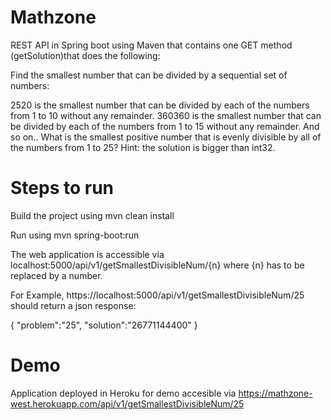 # Mathzone 

 REST API in Spring boot using Maven that contains one GET  method (getSolution)that does the following:
  
 Find the smallest number that can be divided by a sequential set of numbers:
 
2520 is the smallest number that can be divided by each of the numbers from 1 to 10 without any remainder.
360360 is the smallest number that can be divided by each of the numbers from 1 to 15 without any remainder.
And so on..
What is the smallest positive number that is evenly divisible by all of the numbers from 1 to 25? Hint: the solution is bigger than int32. 

# Steps to run
Build the project using mvn clean install

Run using mvn spring-boot:run

The web application is accessible via localhost:5000/api/v1/getSmallestDivisibleNum/{n} where {n} has to be replaced by a number. 

For Example, https://localhost:5000/api/v1/getSmallestDivisibleNum/25  should return a json response:

{
"problem":"25",
"solution":"26771144400"
}

# Demo
Application deployed in Heroku for demo accesible via https://mathzone-west.herokuapp.com/api/v1/getSmallestDivisibleNum/25
